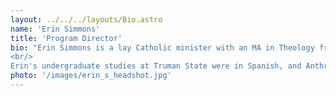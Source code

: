 ```yaml
---
layout: ../../../layouts/Bio.astro
name: 'Erin Simmons'
title: 'Program Director'
bio: "Erin Simmons is a lay Catholic minister with an MA in Theology from Aquinas Institute and 18 years of professional ministry experience with and for young people. She is currently Campus Minister at Rosati-Kain, an all-girls high school in St. Louis city. She has worked one-on-one with youth spiritual counsel, and with small and large groups through retreat programming, service and outreach experiences, and events to foster the spiritual, communal, and justice engagement of teens, young adults, and families.  Settings for this ministry include parish groups, all-school prayer experiences, international immersion trips and pilgrimages, church basement pizza parties, city hall and street rallies with chaplains, and of course a 9-day teen musical theater camp since 2005. 
<br/>
Erin's undergraduate studies at Truman State were in Spanish, and Anthropology, leading to time spent in Madrid, Spain and Panajachel, Guatemala. Originally an Air Force kid who grew up across 13 cities in 7 states, Erin is now settled in St. Louis, MO, raising two children of her own, and sharing in their curiosity, compassion, and comedy."
photo: '/images/erin_s_headshot.jpg'
---
```

